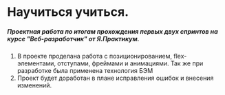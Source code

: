 # Научиться учиться. 
##### Проектная работа по итогам прохождения первых двух спринтов на курсе "Веб-разработчик" от Я.Практикум.

1. В проекте проделана работа с позиционированием, flex-элементами, отступами, фреймами и анимациями. Так же при разработке была применена технология БЭМ
2. Проект будет доработан в плане исправления ошибок и внесения изменений.
